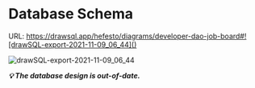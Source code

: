 # Database Schema

URL: https://drawsql.app/hefesto/diagrams/developer-dao-job-board#![drawSQL-export-2021-11-09_06_44]()

![drawSQL-export-2021-11-09_06_44](https://user-images.githubusercontent.com/45052332/140835229-c0bc2bc5-b641-4caa-be19-cc042c14c470.png)


_**💡 The database design is out-of-date.**_